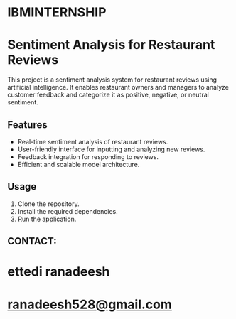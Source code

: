 # IBMINTERNSHIP

# Sentiment Analysis for Restaurant Reviews

This project is a sentiment analysis system for restaurant reviews using artificial intelligence. It enables restaurant owners and managers to analyze customer feedback and categorize it as positive, negative, or neutral sentiment.

## Features

- Real-time sentiment analysis of restaurant reviews.
- User-friendly interface for inputting and analyzing new reviews.
- Feedback integration for responding to reviews.
- Efficient and scalable model architecture.

## Usage

1. Clone the repository.
2. Install the required dependencies.
3. Run the application.

## CONTACT:
# ettedi ranadeesh
# ranadeesh528@gmail.com



